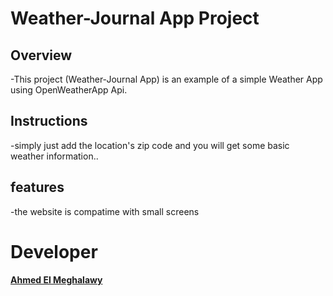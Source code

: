 # Weather-Journal App Project

## Overview
-This project (Weather-Journal App) is an example of a simple Weather App using OpenWeatherApp Api.

## Instructions
-simply just add the location's zip code and you will get some basic weather information..

## features
-the website is compatime with small screens


# Developer
**[Ahmed El Meghalawy](https://github.com/AhmedElmeghalawy/)**